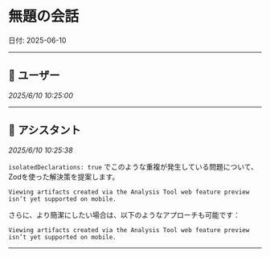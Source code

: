# 無題の会話

日付: 2025-06-10

---

## 👤 ユーザー
*2025/6/10 10:25:00*



---

## 🤖 アシスタント
*2025/6/10 10:25:38*

`isolatedDeclarations: true` でこのような重複が発生している問題について、Zodを使った解決策を提案します。
```
Viewing artifacts created via the Analysis Tool web feature preview isn’t yet supported on mobile.
```

さらに、より簡潔にしたい場合は、以下のようなアプローチも可能です：
```
Viewing artifacts created via the Analysis Tool web feature preview isn’t yet supported on mobile.
```

---
